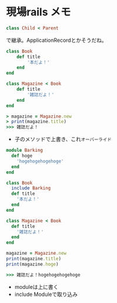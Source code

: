 # 現場rails メモ
``` ruby
class Child < Parent
```
で継承。ApplicationRecordとかそうだね。

```ruby
class Book
    def title
        '本だよ！'
    end
end

class Magazine < Book
    def title
        '雑誌だよ！'
    end
end    
```
```ruby
> magazine = Magazine.new
> print(magazine.title)   
>>> 雑誌だよ！ 
```

- 子のメソッドで上書き、これ`オーバーライド`


```ruby
module Barking
  def hoge
    'hogehogehogehoge'
  end
end

class Book
  include Barking
  def title
    '本だよ！'
  end
end

class Magazine < Book
  def title
    '雑誌だよ！'
  end
end

magazine = Magazine.new
print(magazine.title)
print(magazine.hoge)

>>> 雑誌だよ！hogehogehogehoge
```

- moduleは上に書く
- include Moduleで取り込み